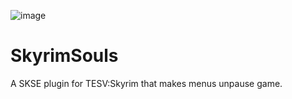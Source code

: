 ![image](https://github.com/kassent/SkyrimSouls/raw/master/skyrimsouls.jpg)
# SkyrimSouls
A SKSE plugin for TESV:Skyrim that makes menus unpause game.
